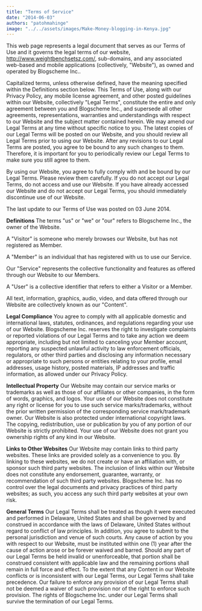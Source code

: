 ```yaml
---
title: "Terms of Service"
date: "2014-06-03"
authors: "patohmahinge"
image: "../../assets/images/Make-Money-blogging-in-Kenya.jpg"
---
```


This web page represents a legal document that serves as our Terms of Use and it governs the legal terms of our website, http://www.weightbenchsetsz.com/, sub-domains, and any associated web-based and mobile applications (collectively, "Website"), as owned and operated by Blogscheme Inc..

Capitalized terms, unless otherwise defined, have the meaning specified within the Definitions section below. This Terms of Use, along with our Privacy Policy, any mobile license agreement, and other posted guidelines within our Website, collectively "Legal Terms", constitute the entire and only agreement between you and Blogscheme Inc., and supersede all other agreements, representations, warranties and understandings with respect to our Website and the subject matter contained herein. We may amend our Legal Terms at any time without specific notice to you. The latest copies of our Legal Terms will be posted on our Website, and you should review all Legal Terms prior to using our Website. After any revisions to our Legal Terms are posted, you agree to be bound to any such changes to them. Therefore, it is important for you to periodically review our Legal Terms to make sure you still agree to them.

By using our Website, you agree to fully comply with and be bound by our Legal Terms. Please review them carefully. If you do not accept our Legal Terms, do not access and use our Website. If you have already accessed our Website and do not accept our Legal Terms, you should immediately discontinue use of our Website.

The last update to our Terms of Use was posted on 03 June 2014.

**Definitions** The terms "us" or "we" or "our" refers to Blogscheme Inc., the owner of the Website.

A "Visitor" is someone who merely browses our Website, but has not registered as Member.

A "Member" is an individual that has registered with us to use our Service.

Our "Service" represents the collective functionality and features as offered through our Website to our Members.

A "User" is a collective identifier that refers to either a Visitor or a Member.

All text, information, graphics, audio, video, and data offered through our Website are collectively known as our "Content".

**Legal Compliance** You agree to comply with all applicable domestic and international laws, statutes, ordinances, and regulations regarding your use of our Website. Blogscheme Inc. reserves the right to investigate complaints or reported violations of our Legal Terms and to take any action we deem appropriate, including but not limited to canceling your Member account, reporting any suspected unlawful activity to law enforcement officials, regulators, or other third parties and disclosing any information necessary or appropriate to such persons or entities relating to your profile, email addresses, usage history, posted materials, IP addresses and traffic information, as allowed under our Privacy Policy.

**Intellectual Property** Our Website may contain our service marks or trademarks as well as those of our affiliates or other companies, in the form of words, graphics, and logos. Your use of our Website does not constitute any right or license for you to use such service marks/trademarks, without the prior written permission of the corresponding service mark/trademark owner. Our Website is also protected under international copyright laws. The copying, redistribution, use or publication by you of any portion of our Website is strictly prohibited. Your use of our Website does not grant you ownership rights of any kind in our Website.

**Links to Other Websites** Our Website may contain links to third party websites. These links are provided solely as a convenience to you. By linking to these websites, we do not create or have an affiliation with, or sponsor such third party websites. The inclusion of links within our Website does not constitute any endorsement, guarantee, warranty, or recommendation of such third party websites. Blogscheme Inc. has no control over the legal documents and privacy practices of third party websites; as such, you access any such third party websites at your own risk.

**General Terms** Our Legal Terms shall be treated as though it were executed and performed in Delaware, United States and shall be governed by and construed in accordance with the laws of Delaware, United States without regard to conflict of law principles. In addition, you agree to submit to the personal jurisdiction and venue of such courts. Any cause of action by you with respect to our Website, must be instituted within one (1) year after the cause of action arose or be forever waived and barred. Should any part of our Legal Terms be held invalid or unenforceable, that portion shall be construed consistent with applicable law and the remaining portions shall remain in full force and effect. To the extent that any Content in our Website conflicts or is inconsistent with our Legal Terms, our Legal Terms shall take precedence. Our failure to enforce any provision of our Legal Terms shall not be deemed a waiver of such provision nor of the right to enforce such provision. The rights of Blogscheme Inc. under our Legal Terms shall survive the termination of our Legal Terms.
